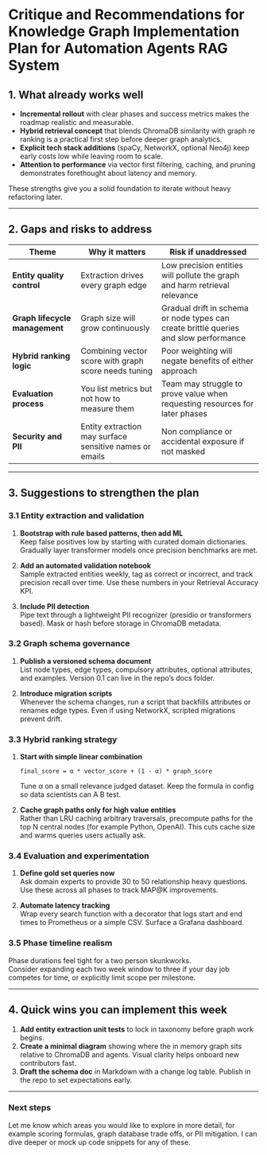 # Critique and Recommendations for Knowledge Graph Implementation Plan for Automation Agents RAG System

## 1. What already works well
* **Incremental rollout** with clear phases and success metrics makes the roadmap realistic and measurable.  
* **Hybrid retrieval concept** that blends ChromaDB similarity with graph re ranking is a practical first step before deeper graph analytics.  
* **Explicit tech stack additions** (spaCy, NetworkX, optional Neo4j) keep early costs low while leaving room to scale.  
* **Attention to performance** via vector first filtering, caching, and pruning demonstrates forethought about latency and memory.  

These strengths give you a solid foundation to iterate without heavy refactoring later.

---

## 2. Gaps and risks to address

| Theme | Why it matters | Risk if unaddressed |
|-------|----------------|---------------------|
| **Entity quality control** | Extraction drives every graph edge | Low precision entities will pollute the graph and harm retrieval relevance |
| **Graph lifecycle management** | Graph size will grow continuously | Gradual drift in schema or node types can create brittle queries and slow performance |
| **Hybrid ranking logic** | Combining vector score with graph score needs tuning | Poor weighting will negate benefits of either approach |
| **Evaluation process** | You list metrics but not how to measure them | Team may struggle to prove value when requesting resources for later phases |
| **Security and PII** | Entity extraction may surface sensitive names or emails | Non compliance or accidental exposure if not masked |

---

## 3. Suggestions to strengthen the plan

### 3.1 Entity extraction and validation
1. **Bootstrap with rule based patterns, then add ML**  
   Keep false positives low by starting with curated domain dictionaries. Gradually layer transformer models once precision benchmarks are met.

2. **Add an automated validation notebook**  
   Sample extracted entities weekly, tag as correct or incorrect, and track precision recall over time. Use these numbers in your Retrieval Accuracy KPI.

3. **Include PII detection**  
   Pipe text through a lightweight PII recognizer (presidio or transformers based). Mask or hash before storage in ChromaDB metadata.

### 3.2 Graph schema governance
1. **Publish a versioned schema document**  
   List node types, edge types, compulsory attributes, optional attributes, and examples. Version 0.1 can live in the repo’s docs folder.

2. **Introduce migration scripts**  
   Whenever the schema changes, run a script that backfills attributes or renames edge types. Even if using NetworkX, scripted migrations prevent drift.

### 3.3 Hybrid ranking strategy
1. **Start with simple linear combination**  

   ```
   final_score = α * vector_score + (1 - α) * graph_score
   ```

   Tune α on a small relevance judged dataset. Keep the formula in config so data scientists can A B test.

2. **Cache graph paths only for high value entities**  
   Rather than LRU caching arbitrary traversals, precompute paths for the top N central nodes (for example Python, OpenAI). This cuts cache size and warms queries users actually ask.

### 3.4 Evaluation and experimentation
1. **Define gold set queries now**  
   Ask domain experts to provide 30 to 50 relationship heavy questions. Use these across all phases to track MAP@K improvements.

2. **Automate latency tracking**  
   Wrap every search function with a decorator that logs start and end times to Prometheus or a simple CSV. Surface a Grafana dashboard.

### 3.5 Phase timeline realism
Phase durations feel tight for a two person skunkworks.  
Consider expanding each two week window to three if your day job competes for time, or explicitly limit scope per milestone.

---

## 4. Quick wins you can implement this week
1. **Add entity extraction unit tests** to lock in taxonomy before graph work begins.  
2. **Create a minimal diagram** showing where the in memory graph sits relative to ChromaDB and agents. Visual clarity helps onboard new contributors fast.  
3. **Draft the schema doc** in Markdown with a change log table. Publish in the repo to set expectations early.  

---

### Next steps
Let me know which areas you would like to explore in more detail, for example scoring formulas, graph database trade offs, or PII mitigation. I can dive deeper or mock up code snippets for any of these.
